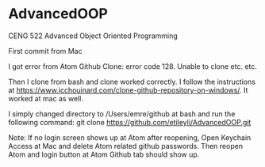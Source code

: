 # AdvancedOOP
CENG 522 Advanced Object Oriented Programming

First commit from Mac

I got error from Atom Github Clone:
  error code 128. Unable to clone etc. etc.

Then I clone from bash and clone worked correctly. I follow the instructions at https://www.jcchouinard.com/clone-github-repository-on-windows/. It worked at mac as well.

I simply changed directory to /Users/emre/github at bash and run the following command:
git clone https://github.com/etileyli/AdvancedOOP.git

Note: If no login screen shows up at Atom after reopening, Open Keychain Access at Mac and delete Atom related github passwords. Then reopen Atom and login button at Atom Github tab should show up. 
